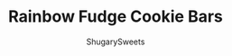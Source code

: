 ---
layout: ../../layouts/MarkdownPostLayout.astro
title: Rainbow Fudge Cookie Bars
author: ShugarySweets
pubDate: 2020-01-10
description: "These Rainbow Fudge Cookie Bars are the perfect birthday treat. Chocolate chip cookie dough topped with fudge and M&amp;M&#x27;s candies!"
image_url: https://www.shugarysweets.com/wp-content/uploads/2014/09/rainbow-fudge-cookie-bars-1.jpg
tags: ["Cookies","American"]
calories: 6
protein: 0
carbohydrates: 1
fats: 0
fiber: 0
ingredients: ["1 package (30 ounce) refrigerated Chocolate Chip Cookie Dough","1 can (14 ounce) sweetened condensed milk","1 package (11 ounce) milk chocolate morsels","1 package (12 ounce) m&m minis (for baking)"]
serves: 48
time: "25 minutes"
prepTime: "10 minutes"
instructions: ["Press cookie dough into a lightly greased 15x10x1-inch baking sheet. Bake in a 350 degree oven for 15 minutes. Remove and cool slightly.","In a microwave safe bowl, combine sweetened condensed milk with chocolate morsels. Heat for 30 seconds, stir, and heat an additional 30 seconds. Stir until smooth and creamy. Spread evenly over baked cookie bars.","Sprinkle immediately with m&m minis. You can use regular sized candies if you prefer.","Refrigerate until fudge layer sets up (about 2 hours, or overnight). Store in airtight container. ENJOY"]
nutrition: ["6 calories","1 grams carbohydrates","0 milligrams cholesterol","0 grams fat","0 grams fiber","0 grams protein","0 grams saturated fat","3 milligrams sodium","1 grams sugar","0 grams trans fat","0 grams unsaturated fat"]
---